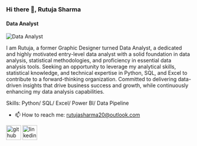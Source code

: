 ### Hi there 👋, Rutuja Sharma
#### Data Analyst 
![Data Analyst ](https://media.licdn.com/dms/image/D4E16AQF9jHLqOP7XiA/profile-displaybackgroundimage-shrink_350_1400/0/1698578009514?e=1705536000&v=beta&t=BA2T7E59dkykQ9o576GYARyxTkRd3zfDGkA0H025lCM)

I am Rutuja, a former Graphic Designer turned Data Analyst, a dedicated and highly motivated entry-level data analyst with a solid foundation in data analysis, statistical methodologies, and proficiency in essential data analysis tools. Seeking an opportunity to leverage my analytical skills, statistical knowledge, and technical expertise in Python, SQL, and Excel to contribute to a forward-thinking organization. Committed to delivering data-driven insights that drive business success and growth, while continuously enhancing my data analysis capabilities.


Skills: Python/ SQL/ Excel/ Power BI/ Data Pipeline

- 📫 How to reach me: rutujasharma20@outlook.com 


[<img src='https://cdn.jsdelivr.net/npm/simple-icons@3.0.1/icons/github.svg' alt='github' height='40'>](https://github.com/Rutujasharma)  [<img src='https://cdn.jsdelivr.net/npm/simple-icons@3.0.1/icons/linkedin.svg' alt='linkedin' height='40'>](https://www.linkedin.com/in/rutuja-sharma//)  

